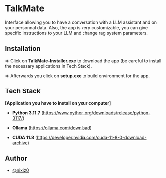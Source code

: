 # TalkMate

Interface allowing you to have a conversation with a LLM assistant and on your personnal data.
Also, the app is very customizable, you can give specific instructions to your LLM and change rag system parameters.


## Installation

=> Click on **TalkMate-Installer.exe** to download the app (be careful to install the necessary applications in Tech Stack).

=> Afterwards you click on **setup.exe** to build environment for the app.


## Tech Stack

**[Application you have to install on your computer]**

- **Python 3.11.7** (https://www.python.org/downloads/release/python-3117/)

- **Ollama** (https://ollama.com/download)

- **CUDA 11.8** (https://developer.nvidia.com/cuda-11-8-0-download-archive)


## Author

- [@nixiz0](https://github.com/nixiz0)